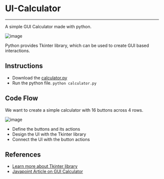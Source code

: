 # UI-Calculator
---
A simple GUI Calculator made with python.

![image](https://user-images.githubusercontent.com/23217592/201998247-46864e88-f860-4db8-9ab9-08a03c59aea5.png)

Python provides  Tkinter library, which can be used to create GUI based interactions.  



## Instructions

- Download the [calculator.py](https://github.com/ArjunRAj77/UI-Calculator/blob/main/calculator.py)
- Run the python file. `python calculator.py `

## Code Flow

We want to create a simple calculator with 16 buttons across 4 rows. 

![image](https://user-images.githubusercontent.com/23217592/202002279-14e80053-3885-47e2-a9b4-fd5ccd3207a0.png)

- Define the buttons and its actions
- Design the UI with the Tkinter library
- Connect the UI with the button actions

## References
- [Learn more about Tkinter library](https://tkdocs.com/tutorial/) 
- [Javapoint Article on GUI Calculator](https://www.javatpoint.com/gui-calculator-using-python)
